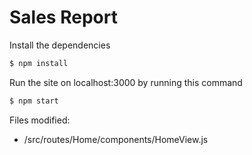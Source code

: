 # Sales Report

Install the dependencies
```sh
$ npm install
```

Run the site on localhost:3000 by running this command
```sh
$ npm start
```

Files modified:
- /src/routes/Home/components/HomeView.js
